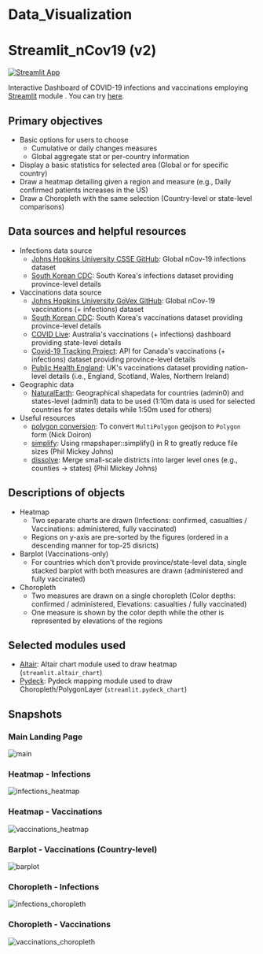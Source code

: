 # Data_Visualization
# Streamlit_nCov19 (v2)
[![Streamlit App](https://static.streamlit.io/badges/streamlit_badge_black_white.svg)](https://share.streamlit.io/staedi/streamlit_ncov19/app.py)

Interactive Dashboard of COVID-19 infections and vaccinations employing [Streamlit](https://www.streamlit.io) module .
You can try [here](https://share.streamlit.io/staedi/streamlit_ncov19/app.py).

## Primary objectives
* Basic options for users to choose
  * Cumulative or daily changes measures
  * Global aggregate stat or per-country information
* Display a basic statistics for selected area (Global or for specific country)
* Draw a heatmap detailing given a region and measure (e.g., Daily confirmed patients increases in the US)
* Draw a Choropleth with the same selection (Country-level or state-level comparisons)

## Data sources and helpful resources
* Infections data source
  * [Johns Hopkins University CSSE GitHub](https://github.com/CSSEGISandData/COVID-19): Global nCov-19 infections dataset
  * [South Korean CDC](http://ncov.mohw.go.kr/): South Korea's infections dataset providing province-level details
* Vaccinations data source
  * [Johns Hopkins University GoVex GitHub](https://github.com/govex/COVID-19): Global nCov-19 vaccinations (+ infections) dataset
  * [South Korean CDC](http://ncv.kdca.go.kr/): South Korea's vaccinations dataset providing province-level details
  * [COVID Live](http://covidlive.com.au/): Australia's vaccinations (+ infections) dashboard providing state-level details
  * [Covid-19 Tracking Project](http://api.covid19tracker.ca/): API for Canada's vaccinations (+ infections) dataset providing province-level details
  * [Public Health England](https://coronavirus.data.gov.uk/details/vaccinations/): UK's vaccinations dataset providing nation-level details (i.e., England, Scotland, Wales, Northern Ireland)
* Geographic data 
  * [NaturalEarth](http://naturalearthdata.com/): Geographical shapedata for countries (admin0) and states-level (admin1) data to be used (1:10m data is used for selected countries for states details while 1:50m used for others)
* Useful resources
  * [polygon conversion](https://gist.github.com/mapmeld/8742ae89c6d687171d00/): To convert `MultiPolygon` geojson to `Polygon` form (Nick Doiron)
  * [simplify](https://philmikejones.me/tutorials/2016-09-29-simplify-polygons-without-creating-slivers/): Using rmapshaper::simplify() in R to greatly reduce file sizes (Phil Mickey Johns)
  * [dissolve](https://philmikejones.me/tutorials/2015-09-03-dissolve-polygons-in-r//): Merge small-scale districts into larger level ones (e.g., counties -> states) (Phil Mickey Johns)

## Descriptions of objects
* Heatmap
  * Two separate charts are drawn (Infections: confirmed, casualties / Vaccinations: administered, fully vaccinated)
  * Regions on y-axis are pre-sorted by the figures (ordered in a descending manner for top-25 disricts)
* Barplot (Vaccinations-only)
  * For countries which don't provide province/state-level data, single stacked barplot with both measures are drawn (administered and fully vaccinated)
* Choropleth
  * Two measures are drawn on a single choropleth (Color depths: confirmed / administered, Elevations: casualties / fully vaccinated)
  * One measure is shown by the color depth while the other is represented by elevations of the regions
  
## Selected modules used
  * [Altair](http://altair-viz.github.io/): Altair chart module used to draw heatmap (`streamlit.altair_chart`)
  * [Pydeck](http://pydeck.gl/): Pydeck mapping module used to draw Choropleth/PolygonLayer (`streamlit.pydeck_chart`)
  
## Snapshots
### Main Landing Page
![main](https://github.com/staedi/Streamlit_nCov19/raw/master/samples/main_v2.png)

### Heatmap - Infections
![infections_heatmap](https://github.com/staedi/Streamlit_nCov19/raw/master/samples/heatmap_infections.png)

### Heatmap - Vaccinations
![vaccinations_heatmap](https://github.com/staedi/Streamlit_nCov19/raw/master/samples/heatmap_vaccinations.png)

### Barplot - Vaccinations (Country-level)
![barplot](https://github.com/staedi/Streamlit_nCov19/raw/master/samples/stackedbar_vaccinations.png)

### Choropleth - Infections
![infections_choropleth](https://github.com/staedi/Streamlit_nCov19/raw/master/samples/choropleth_infections.png)

### Choropleth - Vaccinations
![vaccinations_choropleth](https://github.com/staedi/Streamlit_nCov19/raw/master/samples/choropleth_vaccinations.png)
